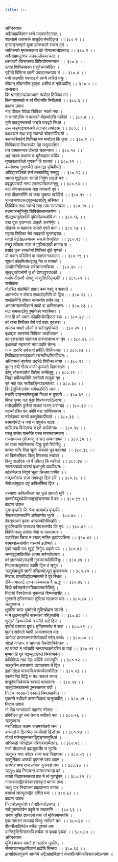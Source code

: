 ```yaml
---
title: ३८०

---
```

अग्निरुवाच  
अद्वैतब्रह्मविज्ञानं वक्ष्ये यद्भवतोऽगदत् ।  
शालग्रामे तपश्चक्रे वासुदेवार्चनादिकृत् ।। ३८०.१ ।।  
मृगसङ्गान्मृगो बूत्वा ह्यन्तकाले स्मरन् मृगं ।  
जातिस्मरो मृगस्त्यक्त्वा देहं योगात्स्वतोऽभवत् ।। ३८०.२ ।।  
अद्वैतब्रह्मभूतश्च जडवल्लोकमाचरत् ।  
क्षत्ताऽसौ वीरराजस्य विष्टियोगममन्यत ।। ३८०.३ ।।  
उवाह शिविकामस्य क्षत्तुर्वचनचोदितः ।  
गृहीतो विष्टिना ज्ञानी उवाहात्मक्षयाय तं ।। ३८०.४ ।।  
ययौ जडगतिः पश्चाद् ये त्वन्ये त्वरितं ययुः ।  
शीघ्रान् शीघ्रगतीन् दृष्ट्वा अशीघ्रं तं नृपोऽव्रवीत् ।। ३८०.५ ।।  
राजोवाच  
किं श्रान्तोऽस्यल्पमध्वानं त्वयोढा शिविका मम ।  
किमायाससहो न त्वं पीवानसि निरीक्ष्यसे ।। ३८०.६ ।।  
ब्राह्मण उवाच  
नाहं पीवान्न वैषोढा शिविका भवतो मया ।  
न श्रान्तोऽस्मि न वायासो वोढव्योऽसि महीपते ।। ३८०.७ ।।  
भूमौ पादयुगन्तस्थौ जङ्‌घे पादद्वये स्थिते ।  
उरू जङ्घाद्वयावस्थौ तदाधारं तथोदरम् ।। ३८०.८ ।।  
वक्षःस्थलं तथा वाहू स्कन्धौ चोदरसंस्थितौ ।  
स्कन्धस्थितेयं शिविका मम भावोऽत्र किं कृतः ।। ३८०.९ ।।  
शिविकायां स्थितञ्चेदं देहं त्वदुपलक्षितं ।  
तत्र त्वमहमप्यत्र प्रोच्यते चेदमन्यथा ।। ३८०.१० ।।  
अहं त्वञ्च तथान्यं च भूतैरुह्याम पार्थिव ।  
गुणप्रवाहपतितो गुणवर्गो हि यात्ययं ।। ३८०.११ ।।  
कर्म्मवश्या गुणाश्चैते सत्वाद्याः पृथिवीपते ।  
अविद्यासञ्चितं कर्म तच्चाशेषेषु जन्तुषु ।। ३८०.१२ ।।  
आत्मा शुद्धोऽक्षरः शान्तो निर्गुणः प्रकृतेः परः ।  
प्रवृद्ध्यपचयौ नाम्य एकस्याखिलजन्तुषु ।। ३८०.१३ ।।  
यदा नोपचयस्तस्य यदा नापचयो नृप।  
तदा पीवानसीति त्वं कया युक्त्या त्वयेरितं ।। ३८०.१४ ।।  
भूजङ्घापादकट्‌यूरुजठरादिषु संस्थिता ।  
शिविकेयं तथा स्कन्धे तदा भावः समस्त्वया ।। ३८०.१५ ।।  
तदन्यजन्तुभिर्भूप शिविसोत्थानकर्मणा ।  
शैलद्रव्यगृहोत्थोपि पृथिवीसम्भवोपि वा ।। ३८०.१६ ।।  
यथा पुंसः पृथग्भावः प्राकृतैः करणैर्नृप ।  
सोढव्यः स महाभारः कतरो नृपते मया ।। ३८०.१७ ।।  
यद्द्रव्या शिविका चेयं तद्‌द्रव्यो भूतसङ्ग्रहः ।  
भवतो मेऽखिलस्यास्य समत्वेनोपबृंहितः ।। ३८०.१८ ।।  
तच्छ्रु त्वोवाच राजा तं गृहीत्वाङ्‌घ्री क्षमाप्य च ।  
प्रसादं कुरु त्वक्त्वेमां शिविकां ब्रूहि श्रृण्वते ।  
यो भवान् यन्निमित्तं वा यदागमनकारणम् ।। ३८०.१९ ।।  
श्रूयतां कोहमित्येतद्वक्तु नैव च शक्यते ।  
उपभोगनिमित्तञ्च सर्वत्रागमनक्रिया ।। ३८०.२० ।।  
सुखदुःखोपभोगौ तु तौ देशाद्युपपादकौ ।  
धर्माघर्मोद्भवौ भोक्तुं जन्तुर्देशादिमृच्छति ।। ३८०.२१ ।।  
राजोवाच  
योऽस्ति सोहमिति ब्रह्मन् कथं वक्तुं न शक्यते ।  
आत्मन्येष न दोषाय शब्कदोहमिति यो द्विज ।। ३८०.२२ ।।  
शब्दोहमित्रि दोषाय नात्मन्येष तथैव तत् ।  
अनात्मन्यात्मविज्ञानं शब्दो वा भ्रान्तिलक्षणः ।। ३८०.२३ ।।  
यदा समस्तदेहेषु पुमानेको व्यवस्थितः ।  
तदा हि को भवान् कोहमित्येतद्विफलं वचः ।। ३८०.२४ ।।  
त्वं राजा शिविका चेयं वयं वाहाः पुरःसराः ।  
अयञ्च भवतो लोको न सदेनन्नृपोच्यते ।। ३८०.२५ ।।  
वृक्षाद्दारु ततश्चेयं शिविका त्वदधिष्ठता ।  
का वृक्षसञ्ज्ञा जातास्य दारुसञ्ज्ञाथ वा नृप ।। ३८०.२६ ।।  
वृक्षारूढो महाराजो नायं वदति चेतनः ।  
न च दारुणि सर्वस्त्वां ब्रवीति शिविकागतं ।। ३८०.२७ ।।  
शिविकादारुसङ्घातो रचनास्थितिसंस्थितः ।  
अन्विष्यतां नृपश्रेष्ट तद्भेदे शिविका त्वया ।। ३८०.२८ ।।  
पुमान् स्त्री गौरयं वाजी कुञ्जरो विहगस्तरुः ।  
देहेषु लोकसञ्ज्ञेयं विज्ञेया कर्महेतुषु ।। ३८०.२९ ।।  
जिह्वा व्रवीत्यहमिति दन्तौष्ठौ तालुकं नृप ।  
एते नाहं यतः सर्व्वेवाङ्निपादनहेतवः ।। ३८०.३० ।।  
किं हेतुभिर्वदत्येषा वागेवाहमिति स्वयं ।  
तथापि वाङ्नाहमेतदुक्तं मिथ्या न युज्यते ।। ३८०.३१ ।।  
पिण्डः पृथग्‌ यतः पुंसः शिरःपाय्वादिलक्षणः ।  
ततोऽहमिति कुत्रैतां सञ्ज्ञां राजन् करोम्यहं ।। ३८०.३२ ।।  
यदन्योऽस्ति परः कोपि मत्तः पार्थिवसत्तम ।  
तदेषोहमयं चान्यो वक्तुमेवमपीष्यते ।। ३८०.३३ ।।  
परमार्थभेदो न नगो न पशुर्नच पादपः ।  
शरीराश्च विभेदाश्च य एते कर्मयोनयः ।। ३८०.३४ ।।  
यस्तु राजेत् यल्लोके यच्च राजभटात्मकम् ।  
तच्चान्यच्च नृपेत्थन्तु न सत् सम्यगनामयं ।। ३८०.३५ ।।  
त्वं राजा सर्वलोकस्य पितुः पुत्रो रिपोरिपुः ।  
पत्न्याः पतिः पिता सूनोः कस्त्वां भूप वदाम्यहं ।। ३८०.३६ ।।  
त्वं किमेतच्छिरः किन्नु शिरस्तव तथोदरं ।  
किमु पादादिकं त्वं वै तवैतत् किं महीपते ।। ३८०.३७ ।।  
समस्तावयवेभ्यस्त्वं पृथग्भूतो व्यवस्थितः ।  
कोहमित्यत्र निपुणं भूत्वा चिन्तय पार्थिव ।।  
तच्छ्रत्वोवाच राजा तमवधूतं द्विजं हरिं ।। ३८०.३८ ।।  
श्रेयोऽर्थमुद्यतः प्रष्ट्रं कपिलर्षिमहं द्विज ।  
  
तस्याशः कपिलर्षेस्त्वं मत् कृते ज्ञानदो भुवि ।।  
ज्ञानवीच्युदधेर्यस्माद्यच्छ्रेयस्तच्च मे वद ।। ३८०.३९ ।।  
ब्राह्मण उवाच  
भूयः पृच्छसि किं श्रेयः परमार्थन्न पृच्छसि ।  
श्रेयांस्यपरमार्थानि अशेषाण्येव भूपते ।। ३८०.४० ।।  
देवताराधनं कृत्वा धनसम्पत्तिमिच्छति ।  
पुत्रानिच्छति राज्यञ्च श्रेयस्तस्यैव किं नृपः ।। ३८०.४१ ।।  
विवेकिनस्तु संयोगः श्रेयो यः परमात्मनः ।  
यज्ञादिका क्रिया न स्यात् नास्ति द्रव्योपपत्तिता ।। ३८०.४२ ।।  
परमार्थात्मनोर्योगः परमार्थ इतीष्यते ।  
एको व्यापी समः शुद्धो निर्गुणः प्रकृतेः परः ।। ३८०.४३ ।।  
जन्मवृद्ध्यादिरहित आत्मा सर्वगतोऽव्ययः ।  
परं ज्ञानमयोऽसङ्गी गुणजात्यादिभिर्विभुः ।। ३८०.४४ ।।  
निदाघऋतुसंवादं वदामि द्विज तं श्रृणु२ ।  
ऋतुर्ब्रह्मसुतो ज्ञानी तच्छिष्योऽभूत् पुलत्स्यजः ।। ३८०.४५ ।।  
निदाघः प्राप्तविद्योऽस्मान्नगरे वै पुरे स्थितः ।  
देविकायास्तटे तञ्च तर्कयामास वै ऋतुः ।। ३८०.४६ ।।  
दिव्ये वर्षसहस्रेऽगान्निदाघमवलोकितुं ।  
निदाघो वैश्वदेवान्ते भुक्त्वान्नं शिष्यमब्रवीत् ।।  
भुक्तन्ते तृप्तिरुत्पन्ना तुष्टिदा साऽक्षया यतः ।। ३८०.४७ ।।  
ऋतुरुवाच ।  
क्षुदस्ति यस्य भुक्तेऽन्ने तुष्टिर्ब्राह्मण जायते ।  
न मे क्षुदभवत्तृप्तिं कस्मात्त्वं परिपृच्छसि ।। ३८०.४८ ।।  
क्षुत्तृष्णे देहधर्म्माख्ये न ममैते यतो द्विज ।  
पृष्टोहं यत्त्वाया ब्रूयां३ तृप्तिरस्त्येव मे सदा ।। ३८०.४९ ।।  
पुमान् सर्वगतो व्यापी आकाशवदयं यतः ।  
अतोऽहं प्रत्यगात्मास्मीत्येतदर्थे भवेत् कथं४ ।। ३८०.५० ।।  
सोऽहं गान्ता५ न चागन्ता नैकदेशनिकेतनः ।  
त्वं चान्यो न भवेन्नापि नान्यस्त्वक्तोऽस्मि वा प्यहं ।। ३८०.५१ ।।  
मृण्मयं हि गृहं यद्वन्मृदालिप्तं स्थिरीभबेत् ।  
पार्थिवोऽयं तथा देहः पार्थिवैः परमाणुभिः ।। ३८०.५२ ।।  
ऋतुरस्मि तवाचार्य्यः प्रज्ञादानाय ते द्विज ।  
इहागतोऽहं यास्यामि परमार्थस्तवोदितः ।। ३८०.५३ ।।  
एकमेवमिदं विद्धि न भेदः सकलं जगत् ।  
वासुदेवाभिधेयस्य स्वरूपं परमात्मनः ।। ३८०.५४ ।।  
ऋतुर्वर्षसहस्रान्ते पुनस्तन्नगरं ययौ ।  
निदाघं नगरप्रान्ते एकान्ते स्थितमव्रवीत् ।।  
एकान्ते स्थीयते कस्मान्निदाघं ऋतुरव्रवीत् ।। ३८०.५५ ।।  
निदाघ उवाच  
भो विप्र जनसंवादो महानेष नरेश्वर ।  
प्रविवीक्ष्य पुरं रम्यं तेनात्र स्थीयते मया ।। ३८०.५६ ।।  
ऋतुरुवाच  
नराधिपोऽत्र कतमः कतमश्चेतरो जनः ।  
कथ्यतां मे द्विजश्रेष्ठ त्वमभिज्ञो द्विजोत्तम ।। ३८०.५७ ।।  
योऽयं गजेन्द्रमुन्मत्तमद्रिश्रृङ्गसमुत्थितं ।  
अधिरूढो नरेन्द्रोऽयं परिवारस्तथेतरः६ ।। ३८०.५८ ।।  
गजो योऽयमधो ब्रह्मन्नुपर्य्येष स भूपतिः ।  
ऋतुराह गजः कोऽत्र राजा चाह निदाघकः ।। ३८०.५९ ।।  
ऋतुर्निदाघ आरुढो दृष्टान्तं पश्य वाहनं ।  
उपर्य्यहं यथा राज त्वमधः कुञ्जरो यथा ।। ३८०.६० ।।  
ऋतुः७ प्राह निदाघन्तं कतमस्त्वामहं वदे ।  
उक्तो निदाघस्तन्नत्वा प्राह मे त्वं गुरुर्घ्रुवम् ।। ३८०.६१ ।।  
नात्यस्माद्‌द्वैतसंस्कारसंस्कृतं मानसं तथा ।  
ऋतुः प्राह निदाघन्तं ब्रह्मज्ञानाय चागतः ।  
परमार्थं सारभूतमद्वैतं दर्शितं मया ।। ३८०.६२ ।।  
ब्राह्मण उवाच  
निदाघोऽप्युपदेशेन तेनाद्वैतपरोऽभवत् ।  
सर्वभूतान्यभेदेन ददृशे स तदात्मनि ।। ३८०.६३ ।।  
अवाप मुक्ति ज्ञानात्स तथा त्वं मुक्तिमाप्स्यसि ।  
एकः समस्तं त्वञ्चाहं विष्णुः सर्वगतो यतः ।। ३८०.६४ ।।  
पीतनीलादिभेदेन यथैकं दृश्यते तमः ।  
भ्रान्तिदृष्टिभिरात्मापि तथैकः स पृथक् पृथक् ।। ३८०.६५ ।।  
अग्निरुवाच  
मुक्तिं ह्यवाप भवतो ज्ञानसारेण भूपतिः८ ।  
संसाराज्ञानवृक्षारिज्ञानं ब्रह्मेति चिन्तय ।। ३८०.६६ ।।  
इत्यादिमहापुराणे आग्नेये अद्वैतब्रह्मविज्ञानं नामाशीत्यधिकत्रिशततमोऽध्यायः ॥